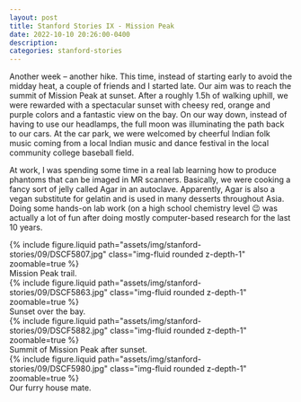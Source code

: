 ```yaml
---
layout: post
title: Stanford Stories IX - Mission Peak
date: 2022-10-10 20:26:00-0400
description:
categories: stanford-stories
---
```


Another week – another hike. This time, instead of starting early to avoid the midday heat, a couple of friends and I started late. Our aim was to reach the summit of Mission Peak at sunset. After a roughly 1.5h of walking uphill, we were rewarded with a spectacular sunset with cheesy red, orange and purple colors and a fantastic view on the bay. On our way down, instead of having to use our headlamps, the full moon was illuminating the path back to our cars. At the car park, we were welcomed by cheerful Indian folk music coming from a local Indian music and dance festival in the local community college baseball field.

At work, I was spending some time in a real lab learning how to produce phantoms that can be imaged in MR scanners. Basically, we were cooking a fancy sort of jelly called Agar in an autoclave. Apparently, Agar is also a vegan substitute for gelatin and is used in many desserts throughout Asia. Doing some hands-on lab work (on a high school chemistry level 😉 was actually a lot of fun after doing mostly computer-based research for the last 10 years.

<div class="row mt-3">
    <div class="col-sm mt-3 mt-md-0">
        {% include figure.liquid path="assets/img/stanford-stories/09/DSCF5807.jpg" class="img-fluid rounded z-depth-1" zoomable=true %}
    </div>
</div>
<div class="caption">
    Mission Peak trail.
</div>

<div class="row mt-3">
    <div class="col-sm mt-3 mt-md-0">
        {% include figure.liquid path="assets/img/stanford-stories/09/DSCF5863.jpg" class="img-fluid rounded z-depth-1" zoomable=true %}
    </div>
</div>
<div class="caption">
    Sunset over the bay.
</div>

<div class="row mt-3">
    <div class="col-sm mt-3 mt-md-0">
        {% include figure.liquid path="assets/img/stanford-stories/09/DSCF5882.jpg" class="img-fluid rounded z-depth-1" zoomable=true %}
    </div>
</div>
<div class="caption">
    Summit of Mission Peak after sunset.
</div>

<div class="row mt-3">
    <div class="col-sm mt-3 mt-md-0">
        {% include figure.liquid path="assets/img/stanford-stories/09/DSCF5980.jpg" class="img-fluid rounded z-depth-1" zoomable=true %}
    </div>
</div>
<div class="caption">
    Our furry house mate.
</div>
